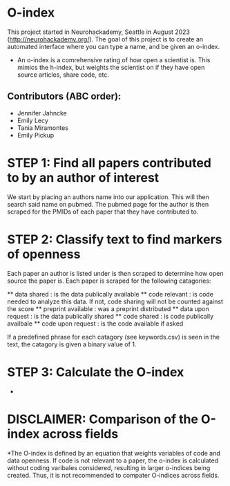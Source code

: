 # O-index
This project started in Neurohackademy, Seattle in August 2023 (http://neurohackademy.org/). The goal of this project is to create an automated interface where you can type a name, and be given an o-index.

* An o-index is a comrehensive rating of how open a scientist is. This mimics the h-index, but weights the scientist on if they have open source articles, share code, etc.

## Contributors (ABC order):
* Jennifer Jahncke 
* Emily Lecy  
* Tania Miramontes  
* Emily Pickup  

# STEP 1: Find all papers contributed to by an author of interest
We start by placing an authors name into our application. This will then search said name on pubmed. The pubmed page for the author is then scraped for the PMIDs of each paper that they have contributed to.

# STEP 2: Classify text to find markers of openness  
Each paper an author is listed under is then scraped to determine how open source the paper is. Each paper is scraped for the following catagories:

   ** data shared : is the data publically available 
   ** code relevant : is code needed to analyze this data. If not, code sharing will not be counted against the score
   ** preprint available : was a preprint distributed
   ** data upon request : is the data publically shared
   ** code shared : is code publically availbale 
   ** code upon request : is the code available if asked 
   
If a predefined phrase for each catagory (see keywords.csv) is seen in the text, the catagory is given a binary value of 1.
   
# STEP 3: Calculate the O-index
*

# DISCLAIMER: Comparison of the O-index across fields
*The O-index is defined by an equation that weights variables of code and data openness. If code is not relevant to a paper, the o-index is calculated without coding varibales considered, resulting in larger o-indices being created. Thus, it is not recommended to compater O-indices across fields.